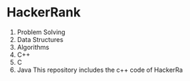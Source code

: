 # HackerRank
1. Problem Solving
2. Data Structures
3. Algorithms
4. C++
5. C
6. Java
This repository includes the c++ code of HackerRa